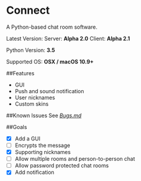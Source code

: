 # Connect

A Python-based chat room software.

Latest Version: Server: **Alpha 2.0**  Client: **Alpha 2.1**

Python Version: **3.5**

Supported OS: **OSX / macOS 10.9+**

##Features
* GUI
* Push and sound notification
* User nicknames
* Custom skins

##Known Issues
See *[Bugs.md](https://github.com/yu-george/Connect/blob/master/Bugs.md)*

##Goals
- [x] Add a GUI
- [ ] Encrypts the message
- [x] Supporting nicknames
- [ ] Allow multiple rooms and person-to-person chat
- [ ] Allow password protected chat rooms
- [x] Add notification
